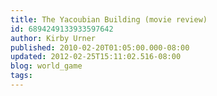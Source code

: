 ```yaml
---
title: The Yacoubian Building (movie review)
id: 6894249133933597642
author: Kirby Urner
published: 2010-02-20T01:05:00.000-08:00
updated: 2012-02-25T15:11:02.516-08:00
blog: world_game
tags: 
---
```


